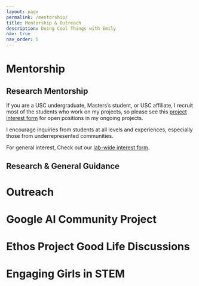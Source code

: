 ```yaml
---
layout: page
permalink: /mentorship/
title: Mentorship & Outreach
description: Doing Cool Things with Emily
nav: true
nav_order: 5
---
```


# Mentorship 



## Research Mentorship

If you are a USC undergraduate, Masters’s student, or USC affiliate, I recruit most of the students who work on my projects, so please see this [project interest form](https://forms.gle/FQEM4d3LvAEPBmC79) for open positions in my ongoing projects. 

I encourage inquiries from students at all levels and experiences, especially those from underrepresented communities.

For general interest, Check out our [lab-wide interest form](https://forms.gle/4dnhu7xtMZLJQHrE6). 

## Research & General Guidance


# Outreach

# Google AI Community Project



# Ethos Project Good Life Discussions

# Engaging Girls in STEM 